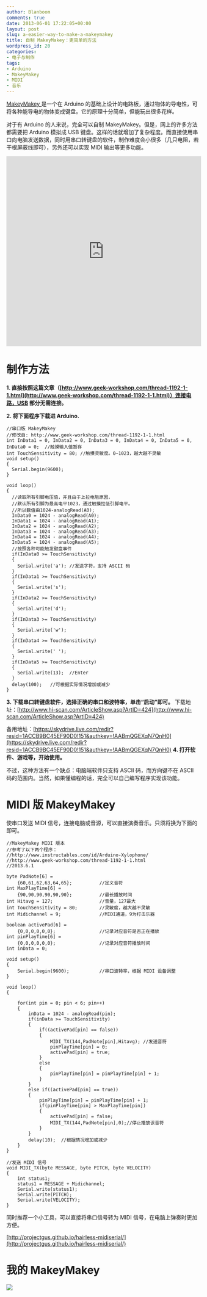 ```yaml
---
author: Blanboom
comments: true
date: 2013-06-01 17:22:05+00:00
layout: post
slug: a-easier-way-to-make-a-makeymakey
title: 自制 MakeyMakey：更简单的方法
wordpress_id: 20
categories:
- 电子与制作
tags:
- Arduino
- MakeyMakey
- MIDI
- 音乐
---
```


[MakeyMakey ](http://makeymakey.com/)是一个在 Arduino 的基础上设计的电路板，通过物体的导电性，可将各种能导电的物体变成键盘。它的原理十分简单，但能玩出很多花样。


对于有 Arduino 的人来说，完全可以自制 MakeyMakey。但是，网上的许多方法都需要把 Arduino 模拟成 USB 键盘。这样的话就增加了复杂程度。而直接使用串口向电脑发送数据，同时用串口转键盘的软件，制作难度会小很多（几只电阻，若干根屏蔽线即可），另外还可以实现 MIDI 输出等更多功能。

<iframe width="510" height="498" src="http://player.youku.com/embed/XNDE5MTcwNzg4" allowfullscreen="" frameborder="0"> </iframe>

<!-- more -->


# 制作方法


**1. 直接按照这篇文章（[http://www.geek-workshop.com/thread-1192-1-1.html](http://www.geek-workshop.com/thread-1192-1-1.html)）连接电路，USB 部分无需连接。**

**2. 将下面程序下载进 Arduino.**

    
    //串口版 MakeyMakey
    //修改自: http://www.geek-workshop.com/thread-1192-1-1.html
    int InData1 = 0, InData2 = 0, InData3 = 0, InData4 = 0, InData5 = 0, InData0 = 0;  //触摸输入值暂存
    int TouchSensitivity = 80; //触摸灵敏度。0~1023，越大越不灵敏
    void setup()
    {
      Serial.begin(9600);
    }
    
    void loop()
    {
      //读取所有引脚电压值，并且由于上拉电阻原因，
      //默认所有引脚为最高电平1023，通过触摸拉低引脚电平。
      //所以数值由1024-analogRead(A0);
      InData0 = 1024 - analogRead(A0);                
      InData1 = 1024 - analogRead(A1);
      InData2 = 1024 - analogRead(A2);
      InData3 = 1024 - analogRead(A3);
      InData4 = 1024 - analogRead(A4);
      InData5 = 1024 - analogRead(A5);
      //按照各种可能触发键盘事件
      if(InData0 >= TouchSensitivity)
      {
        Serial.write('a'); //发送字符，支持 ASCII 码
      }
      if(InData1 >= TouchSensitivity)
      {
        Serial.write('s');  
      }
      if(InData2 >= TouchSensitivity)
      {
        Serial.write('d');  
      }
      if(InData3 >= TouchSensitivity)
      {
        Serial.write('w');  
      }
      if(InData4 >= TouchSensitivity)
      {
        Serial.write(' ');  
      }
      if(InData5 >= TouchSensitivity)
      {
        Serial.write(13);  //Enter
      }
      delay(100);   //可根据实际情况增加或减少
    }


**3. 下载串口转键盘软件，选择正确的串口和波特率，单击“启动”即可。**
下载地址：[http://www.hi-scan.com/ArticleShow.asp?ArtID=424](http://www.hi-scan.com/ArticleShow.asp?ArtID=424)

备用地址：[https://skydrive.live.com/redir?resid=1ACCB9BC45EF90D0!151&authkey=!AABmQGEXqN7QnH0](https://skydrive.live.com/redir?resid=1ACCB9BC45EF90D0!151&authkey=!AABmQGEXqN7QnH0)
**4. 打开软件、游戏等，开始使用。**

不过，这种方法有一个缺点：电脑端软件只支持 ASCII 码，而方向键不在 ASCII 码的范围内。当然，如果懂编程的话，完全可以自己编写程序实现该功能。


# MIDI 版 MakeyMakey


使串口发送 MIDI 信号，连接电脑或音源，可以直接演奏音乐。只须将换为下面的即可。

    
    //MakeyMakey MIDI 版本
    //参考了以下两个程序：
    //http://www.instructables.com/id/Arduino-Xylophone/
    //http://www.geek-workshop.com/thread-1192-1-1.html
    //2013.6.1
    
    byte PadNote[6] =
    	{60,61,62,63,64,65};          //定义音符
    int MaxPlayTime[6] = 
    	{90,90,90,90,90,90};          //最长播放时间
    int Hitavg = 127;                 //音量，127最大
    int TouchSensitivity = 80;        //灵敏度，越大越不灵敏
    int Midichannel = 9;              //MIDI通道，9为打击乐器
    
    boolean activePad[6] = 
    	{0,0,0,0,0,0};                //记录对应音符是否正在播放
    int pinPlayTime[6] =
    	{0,0,0,0,0,0};                //记录对应音符播放时间
    int inData = 0;	              
    
    void setup()
    {
    	Serial.begin(9600);			  //串口波特率，根据 MIDI 设备调整
    }
    
    void loop()
    {
    
    	for(int pin = 0; pin < 6; pin++)  
    	{
    		inData = 1024 - analogRead(pin);
    		if(inData >= TouchSensitivity)
    		{
    			if((activePad[pin] == false))
    			{
    				MIDI_TX(144,PadNote[pin],Hitavg); //发送音符
    				pinPlayTime[pin] = 0;
    				activePad[pin] = true;
    			}
    			else
    			{
    				pinPlayTime[pin] = pinPlayTime[pin] + 1;
    			}
    		}
    		else if((activePad[pin] == true))
    		{
    			pinPlayTime[pin] = pinPlayTime[pin] + 1;
    			if(pinPlayTime[pin] > MaxPlayTime[pin])
    			{
    				activePad[pin] = false;
    				MIDI_TX(144,PadNote[pin],0);//停止播放该音符
    			}
    		}
    		delay(10);  //根据情况增加或减少
    	}
    }
    
    //发送 MIDI 信号
    void MIDI_TX(byte MESSAGE, byte PITCH, byte VELOCITY)
    {
    	int status1;
    	status1 = MESSAGE + Midichannel;
    	Serial.write(status1);
    	Serial.write(PITCH);
    	Serial.write(VELOCITY);
    }


同时推荐一个小工具，可以直接将串口信号转为 MIDI 信号，在电脑上弹奏时更加方便。

[http://projectgus.github.io/hairless-midiserial/](http://projectgus.github.io/hairless-midiserial/)


# 我的 MakeyMakey


![](http://blanboom.org/images/2013/06/makey.jpg)
